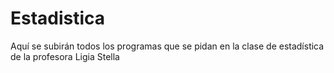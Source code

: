 # Estadistica
Aquí se subirán todos los programas que se pidan en la clase de estadística de la profesora Ligia Stella
